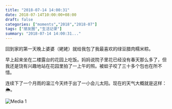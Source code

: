 ```yaml
---
title: "2018-07-14 14:00:31"
date: 2018-07-14T10:00:00+08:00
draft: false
categories: ["moments","2018","2018-07"]
tags: ["朋友圈","生活记录"]
summary: "2018-07-14 14:00:31..."
---
```


回到家的第一天晚上婆婆（姥姥）就给我包了我最喜欢的绿豆腊肉糯米粽。

早上起来坐在二楼露台的花园上吃饭。妈妈说院子里花已经没有春天那么多了，但我还是饶有兴趣地站在花园里拍了一上午的照。被蚊子咬了三十多个包也在所不惜。

连续下了一个月雨的温江今天终于出了一小会儿太阳。现在的天气大概就是这样：🌦。

![Media 1](/Moments/photos/2018-07-14/201807141400310.jpg)

